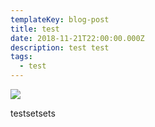 ```yaml
---
templateKey: blog-post
title: test
date: 2018-11-21T22:00:00.000Z
description: test test
tags:
  - test
---
```

![](/img/chemex.jpg)

testsetsets
